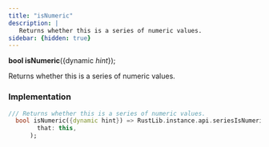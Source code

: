 ```yaml
---
title: "isNumeric"
description: |
   Returns whether this is a series of numeric values.
sidebar: {hidden: true}
---
```

<span class="dart-code"><strong>bool isNumeric</strong>({<span class="nobr">dynamic <i>hint</i></span>});</span>

 Returns whether this is a series of numeric values.
### Implementation
```dart
/// Returns whether this is a series of numeric values.
  bool isNumeric({dynamic hint}) => RustLib.instance.api.seriesIsNumeric(
        that: this,
      );
```

[dynamic]: #